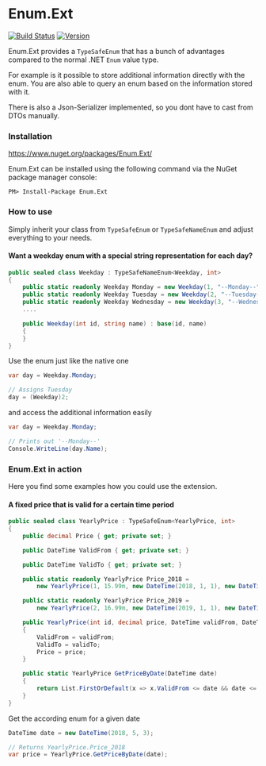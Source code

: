 # Enum.Ext

[![Build Status](https://mauracher.visualstudio.com/enum_ext/_apis/build/status/simonmau.enum_ext?branchName=master)](https://mauracher.visualstudio.com/enum_ext/_build/latest?definitionId=20&branchName=master) [![Version](https://img.shields.io/nuget/v/Enum.Ext.svg)](https://www.nuget.org/packages/Enum.Ext) 

Enum.Ext provides a `TypeSafeEnum` that has a bunch of advantages compared to the normal .NET `Enum` value type.

For example is it possible to store additional information directly with the enum. You are also able to 
query an enum based on the information stored with it.

There is also a Json-Serializer implemented, so you dont have to cast from DTOs manually.

### Installation 
https://www.nuget.org/packages/Enum.Ext/

Enum.Ext can be installed using the following command via the NuGet package manager console:

    PM> Install-Package Enum.Ext


### How to use

Simply inherit your class from `TypeSafeEnum` or `TypeSafeNameEnum` and adjust everything to your needs.





#### Want a weekday enum with a special string representation for each day?
```C#
public sealed class Weekday : TypeSafeNameEnum<Weekday, int>
{
    public static readonly Weekday Monday = new Weekday(1, "--Monday--");
    public static readonly Weekday Tuesday = new Weekday(2, "--Tuesday--");
    public static readonly Weekday Wednesday = new Weekday(3, "--Wednesday--");
    ....

    public Weekday(int id, string name) : base(id, name)
    {
    }
}
```

Use the enum just like the native one 

```C#
var day = Weekday.Monday;

// Assigns Tuesday
day = (Weekday)2;
```

and access the additional information easily

```C#
var day = Weekday.Monday;

// Prints out '--Monday--'
Console.WriteLine(day.Name);
```

### Enum.Ext in action

Here you find some examples how you could use the extension.

#### A fixed price that is valid for a certain time period
```C#
public sealed class YearlyPrice : TypeSafeEnum<YearlyPrice, int>
{
    public decimal Price { get; private set; }

    public DateTime ValidFrom { get; private set; }

    public DateTime ValidTo { get; private set; }

    public static readonly YearlyPrice Price_2018 =
        new YearlyPrice(1, 15.99m, new DateTime(2018, 1, 1), new DateTime(2018, 12, 31));

    public static readonly YearlyPrice Price_2019 =
        new YearlyPrice(2, 16.99m, new DateTime(2019, 1, 1), new DateTime(2019, 12, 31));

    public YearlyPrice(int id, decimal price, DateTime validFrom, DateTime validTo) : base(id)
    {
        ValidFrom = validFrom;
        ValidTo = validTo;
        Price = price;
    }

    public static YearlyPrice GetPriceByDate(DateTime date)
    {
        return List.FirstOrDefault(x => x.ValidFrom <= date && date <= x.ValidTo);
    }
}
```

Get the according enum for a given date
```C#
DateTime date = new DateTime(2018, 5, 3);

// Returns YearlyPrice.Price_2018
var price = YearlyPrice.GetPriceByDate(date);
```
